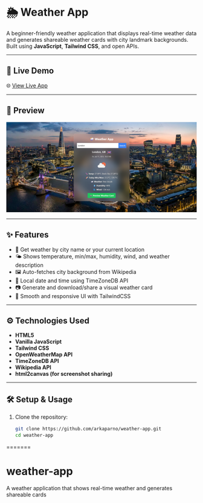 # 🌦️ Weather App

A beginner-friendly weather application that displays real-time weather data and generates shareable weather cards with city landmark backgrounds. Built using **JavaScript**, **Tailwind CSS**, and open APIs.

---

## 🚀 Live Demo

🌐 [View Live App](https://arkaparno.github.io/weather-app)

---

## 📸 Preview

![Weather App Preview](preview.png)

---

## ✨ Features

- 📍 Get weather by city name or your current location
- 🌤️ Shows temperature, min/max, humidity, wind, and weather description
- 🖼️ Auto-fetches city background from Wikipedia
- 📝 Local date and time using TimeZoneDB API
- 📷 Generate and download/share a visual weather card
- 🎨 Smooth and responsive UI with TailwindCSS

---

## ⚙️ Technologies Used

- **HTML5**
- **Vanilla JavaScript**
- **Tailwind CSS**
- **OpenWeatherMap API**
- **TimeZoneDB API**
- **Wikipedia API**
- **html2canvas (for screenshot sharing)**

---

## 🛠️ Setup & Usage

1. Clone the repository:
   ```bash
   git clone https://github.com/arkaparno/weather-app.git
   cd weather-app
=======
# weather-app
A weather application that shows real-time weather and generates shareable cards
